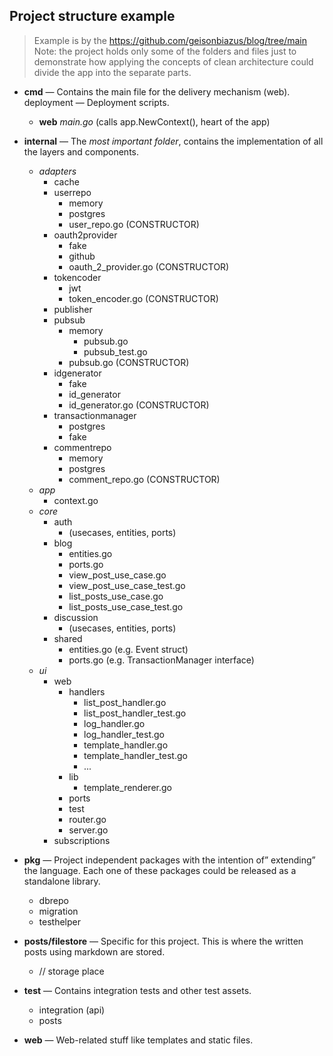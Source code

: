 ## Project structure example

> Example is by the https://github.com/geisonbiazus/blog/tree/main
> Note: the project holds only some of the folders and files just to demonstrate how applying the concepts of clean architecture could divide the app into the separate parts.

- **cmd** — Contains the main file for the delivery mechanism (web). deployment — Deployment scripts.
    - **web** *main.go* (calls app.NewContext(), heart of the app)

- **internal** — The *most important folder*, contains the implementation of all the layers and components.
    - *adapters*
        - cache
        - userrepo
            - memory
            - postgres
            - user_repo.go (CONSTRUCTOR)
        - oauth2provider
            - fake
            - github
            - oauth_2_provider.go (CONSTRUCTOR)
        - tokencoder
            - jwt
            - token_encoder.go (CONSTRUCTOR)
        - publisher
        - pubsub
            - memory
                - pubsub.go
                - pubsub_test.go
            - pubsub.go (CONSTRUCTOR)
        - idgenerator
            - fake
            - id_generator
            - id_generator.go (CONSTRUCTOR)
        - transactionmanager
            - postgres
            - fake
        - commentrepo
            - memory
            - postgres
            - comment_repo.go (CONSTRUCTOR)
    - *app*
        - context.go
    - *core*
        - auth
            - (usecases, entities, ports)
        - blog
            - entities.go
            - ports.go
            - view_post_use_case.go
            - view_post_use_case_test.go
            - list_posts_use_case.go
            - list_posts_use_case_test.go
        - discussion
            - (usecases, entities, ports)
        - shared
            - entities.go (e.g. Event struct)
            - ports.go (e.g. TransactionManager interface)
    - *ui*
        - web
            - handlers
                - list_post_handler.go
                - list_post_handler_test.go
                - log_handler.go
                - log_handler_test.go
                - template_handler.go
                - template_handler_test.go
                - ...
            - lib
                - template_renderer.go
            - ports
            - test
            - router.go
            - server.go
        - subscriptions

- **pkg** — Project independent packages with the intention of” extending” the language. Each one of these packages could be released as a standalone library.
    - dbrepo
    - migration
    - testhelper

- **posts/filestore** — Specific for this project. This is where the written posts using markdown are stored.
    - // storage place

- **test** — Contains integration tests and other test assets.
    - integration (api)
    - posts

- **web** — Web-related stuff like templates and static files.
